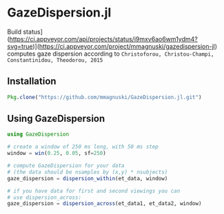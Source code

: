 # GazeDispersion.jl
Build status](https://ci.appveyor.com/api/projects/status/i9mxv6ao6wm1ydm4?svg=true)](https://ci.appveyor.com/project/mmagnuski/gazedispersion-jl)
computes gaze dispersion according to `Christoforou, Christou-Champi, Constantinidou, Theodorou, 2015`

## Installation
```julia
Pkg.clone("https://github.com/mmagnuski/GazeDispersion.jl.git")
```

## Using GazeDispersion

```julia
using GazeDispersion

# create a window of 250 ms long, with 50 ms step 
window = win(0.25, 0.05, sf=250)

# compute GazeDispersion for your data
# (the data should be nsamples by (x,y) * nsubjects)
gaze_dispersion = dispersion_within(et_data, window)

# if you have data for first and second viewings you can
# use dispersion_across:
gaze_dispersion = dispersion_across(et_data1, et_data2, window)
```
